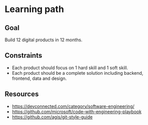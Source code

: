 # Learning path 

## Goal 
Build 12 digital products in 12 months. 

## Constraints
* Each product should focus on 1 hard skill and 1 soft skill.
* Each product should be a complete solution including backend, frontend, data and design. 

## Resources
* https://devconnected.com/category/software-engineering/
* https://github.com/microsoft/code-with-engineering-playbook
* https://github.com/agis/git-style-guide

